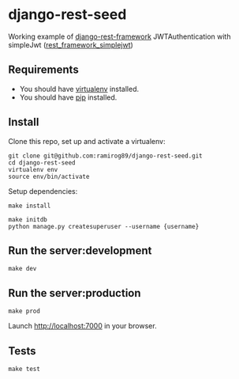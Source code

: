 django-rest-seed
===================
Working example of [django-rest-framework](https://github.com/tomchristie/django-rest-framework/tree/master)
JWTAuthentication with simpleJwt ([rest_framework_simplejwt](https://github.com/davesque/django-rest-framework-simplejwt))

## Requirements 
* You should have [virtualenv](http://www.virtualenv.org/en/latest/#installation) installed. 
* You should have [pip](https://pypi.org/project/pip/) installed.

## Install 
Clone this repo, set up and activate a virtualenv:
```console
git clone git@github.com:ramirog89/django-rest-seed.git
cd django-rest-seed
virtualenv env
source env/bin/activate
```

Setup dependencies:
```console
make install
```

```console
make initdb
python manage.py createsuperuser --username {username}
```

## Run the server:development
```console
make dev
```

## Run the server:production
```console
make prod
```

Launch [http://localhost:7000](http://localhost:7000) in your browser.

## Tests 
```console
make test 
```
